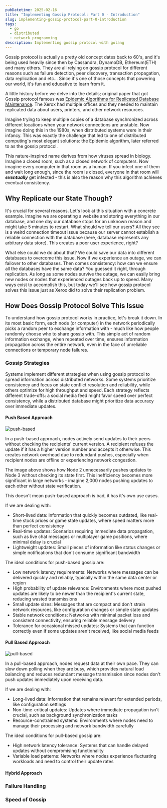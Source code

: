 ```yaml
---
pubDatetime: 2025-02-16
title: "Implementing Gossip Protocol: Part 0 - Introduction"
slug: implementing-gossip-protocol-part-0-introduction
tags:
  - go
  - distributed
  - network_programming
description: Implementing gossip protocol with golang
---
```


Gossip protocol is actually a pretty old concept dates back to 60's, and it's being used heavily since then by Cassandra, DynamoDB, Ethereum(ETH) and many others. They are all relying on gossip protocol for different reasons
such as failure detection, peer discovery, transaction propagation, data replication and etc... Since it's one of those concepts that powering our world, it's fun and educative to learn from it.

A little history before we delve into the details; original paper that got Gossip protocol famous was [Epidemic Algorithms for Replicated Database
Maintenance](http://bitsavers.informatik.uni-stuttgart.de/pdf/xerox/parc/techReports/CSL-89-1_Epidemic_Algorithms_for_Replicated_Database_Maintenance.pdf). The Xerox had multiple offices and they needed to
maintain replicated data about users, printers, and other network resources.

Imagine trying to keep multiple copies of a database synchronized across different locations when your network connections are unstable. Now imagine doing this in the 1980s, when distributed systems were in their infancy. This was exactly the challenge that led to one of distributed computing's most elegant solutions: the Epidemic algorithm, later referred to as the gossip protocol.

This nature-inspired name derives from how viruses spread in biology. Imagine a closed room, such as a closed network of computers. Now imagine every computer in that room as a human. If you infect one of them and wait long enough, since the room is closed, everyone in that room will **_eventually_** get infected - this is also the reason why this algorithm achieves eventual consistency.

## Why Replicate our State Though?

It's crucial for several reasons. Let's look at this situation with a concrete example. Imagine we are operating a website and storing everything in our database, and one day our database stops for an unknown reason and might take 5 minutes to restart. What should we tell our users?
All they see is a weird connection timeout issue because our server cannot establish a reliable connection with the database (here, database represents any arbitrary data store). This creates a poor user experience, right?

What else could we do about that? We could save our data into different databases to overcome this issue. Now if we experience an outage, we can failover to other databases.
Then comes consistency: how can we ensure all the databases have the same data? You guessed it right, through replication. As long as some nodes survive the outage, we can easily bring new nodes or nodes that experienced outages back up to speed. Many ways exist to accomplish this, but today we'll see how gossip protocol solves this issue just as Xerox did to solve their replication problem.

## How Does Gossip Protocol Solve This Issue

To understand how gossip protocol works in practice, let's break it down. In its most basic form, each node (or computer) in the network periodically picks a random peer to exchange information with - much like how people randomly choose who to share gossip with.
This simple act of random information exchange, when repeated over time, ensures information propagation across the entire network, even in the face of unreliable connections or temporary node failures.

### Gossip Strategies

Systems implement different strategies when using gossip protocol to spread information across distributed networks.
Some systems prioritize consistency and focus on state conflict resolution and reliability, while others optimize for high throughput and speed.
Each strategy reflects different trade-offs: a social media feed might favor speed over perfect consistency, while a distributed database might prioritize data accuracy over immediate updates.

#### Push Based Approach

![push-based](/blog-images/implementing-gossip-protocol-part-0/push-based.png)

In a push-based approach, nodes actively send updates to their peers without checking the recipients' current version. A recipient refuses the update if it has a higher version number and accepts it otherwise. This creates network overhead due to redundant pushes, especially when recipient nodes are offline or experiencing network congestion.

The image above shows how Node 2 unnecessarily pushes updates to Node 3 without checking its state first. This inefficiency becomes more significant in large networks - imagine 2,000 nodes pushing updates to each other without state verification.

This doesn't mean push-based approach is bad, it has it's own use cases.

If we are dealing with:

- Short-lived data: Information that quickly becomes outdated, like real-time stock prices or game state updates, where speed matters more than perfect consistency
- Real-time updates: Scenarios requiring immediate data propagation, such as live chat messages or multiplayer game positions, where minimal delay is crucial
- Lightweight updates: Small pieces of information like status changes or simple notifications that don't consume significant bandwidth

The ideal conditions for push-based gossip are:

- Low network latency requirements: Networks where messages can be delivered quickly and reliably, typically within the same data center or region
- High probability of update relevance: Environments where most pushed updates are likely to be newer than the recipient's current state, reducing wasted transmissions
- Small update sizes: Messages that are compact and don't strain network resources, like configuration changes or simple state updates
- Stable network conditions: Networks with minimal packet loss and consistent connectivity, ensuring reliable message delivery
- Tolerance for occasional missed updates: Systems that can function correctly even if some updates aren't received, like social media feeds

#### Pull Based Approach

![pull-based](/blog-images/implementing-gossip-protocol-part-0/pull-based.png)

In a pull-based approach, nodes request data at their own pace. They can slow down polling when they are busy, which provides natural load balancing and reduces redundant message transmission since nodes don't push updates immediately upon receiving data.

If we are dealing with:

- Long-lived data: Information that remains relevant for extended periods, like configuration settings
- Non-time-critical updates: Updates where immediate propagation isn't crucial, such as background synchronization tasks
- Resource-constrained systems: Environments where nodes need to manage their processing and network bandwidth carefully

The ideal conditions for pull-based gossip are:

- High network latency tolerance: Systems that can handle delayed updates without compromising functionality
- Variable load patterns: Networks where nodes experience fluctuating workloads and need to control their update rates

#### Hybrid Approach

### Failure Handling

### Speed of Gossip
